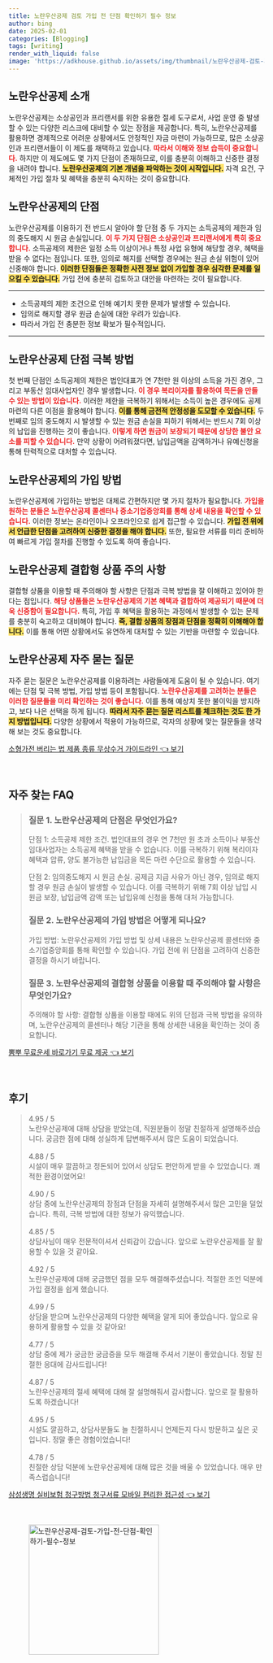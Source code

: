```yaml
---
title: 노란우산공제 검토 가입 전 단점 확인하기 필수 정보
author: bing
date: 2025-02-01
categories: [Blogging]
tags: [writing]
render_with_liquid: false
image: 'https://adkhouse.github.io/assets/img/thumbnail/노란우산공제-검토-가입-전-단점-확인하기-필수-정보.webp'
---
```

<h2 id='노란우산공제_소개'>노란우산공제 소개</h2>

<p>노란우산공제는 소상공인과 프리랜서를 위한 유용한 절세 도구로서, 사업 운영 중 발생할 수 있는 다양한 리스크에 대비할 수 있는 장점을 제공합니다. 특히, 노란우산공제를 활용하면 경제적으로 어려운 상황에서도 안정적인 자금 마련이 가능하므로, 많은 소상공인과 프리랜서들이 이 제도를 채택하고 있습니다. <b><span style="color: #ee2323;">따라서 이해와 정보 습득이 중요합니다.</span></b> 하지만 이 제도에도 몇 가지 단점이 존재하므로, 이를 충분히 이해하고 신중한 결정을 내려야 합니다. <b><span style="background-color: #ffe066;">노란우산공제의 기본 개념을 파악하는 것이 시작입니다.</span></b> 자격 요건, 구체적인 가입 절차 및 혜택을 충분히 숙지하는 것이 중요합니다.</p>

<h2 id='노란우산공제_단점'>노란우산공제의 단점</h2>

<p>노란우산공제를 이용하기 전 반드시 알아야 할 단점 중 두 가지는 소득공제의 제한과 임의 중도해지 시 원금 손실입니다. <b><span style="color: #ee2323;">이 두 가지 단점은 소상공인과 프리랜서에게 특히 중요합니다.</span></b> 소득공제의 제한은 일정 소득 이상이거나 특정 사업 유형에 해당할 경우, 혜택을 받을 수 없다는 점입니다. 또한, 임의로 해지를 선택할 경우에는 원금 손실 위험이 있어 신중해야 합니다. <b><span style="background-color: #ffe066;">이러한 단점들은 정확한 사전 정보 없이 가입할 경우 심각한 문제를 일으킬 수 있습니다.</span></b> 가입 전에 충분히 검토하고 대안을 마련하는 것이 필요합니다.</p>

<hr />

<ul>
    <li>소득공제의 제한 조건으로 인해 예기치 못한 문제가 발생할 수 있습니다.</li>
    <li>임의로 해지할 경우 원금 손실에 대한 우려가 있습니다.</li>
    <li>따라서 가입 전 충분한 정보 확보가 필수적입니다.</li>
</ul>

<hr />

<h2 id='단점_극복_방법'>노란우산공제 단점 극복 방법</h2>

<p>첫 번째 단점인 소득공제의 제한은 법인대표가 연 7천만 원 이상의 소득을 가진 경우, 그리고 부동산 임대사업자인 경우 발생합니다. <b><span style="color: #ee2323;">이 경우 복리이자를 활용하여 목돈을 만들 수 있는 방법이 있습니다.</span></b> 이러한 제한을 극복하기 위해서는 소득이 높은 경우에도 공제 마련의 다른 이점을 활용해야 합니다. <b><span style="background-color: #ffe066;">이를 통해 금전적 안정성을 도모할 수 있습니다.</span></b> 두 번째로 임의 중도해지 시 발생할 수 있는 원금 손실을 피하기 위해서는 반드시 7회 이상의 납입을 진행하는 것이 좋습니다. <b><span style="color: #ee2323;">이렇게 하면 원금이 보장되기 때문에 상당한 불안 요소를 피할 수 있습니다.</span></b> 만약 상황이 어려워졌다면, 납입금액을 감액하거나 유예신청을 통해 탄력적으로 대처할 수 있습니다.</p>

<h2 id='노란우산공제_가입_방법'>노란우산공제의 가입 방법</h2>

<p>노란우산공제에 가입하는 방법은 대체로 간편하지만 몇 가지 절차가 필요합니다. <b><span style="color: #ee2323;">가입을 원하는 분들은 노란우산공제 콜센터나 중소기업중앙회를 통해 상세 내용을 확인할 수 있습니다.</span></b> 이러한 정보는 온라인이나 오프라인으로 쉽게 접근할 수 있습니다. <b><span style="background-color: #ffe066;">가입 전 위에서 언급한 단점을 고려하여 신중한 결정을 해야 합니다.</span></b> 또한, 필요한 서류를 미리 준비하여 빠르게 가입 절차를 진행할 수 있도록 하여 좋습니다.</p>

<h2 id='노란우산공제_결합형_상품'>노란우산공제 결합형 상품 주의 사항</h2>

<p>결합형 상품을 이용할 때 주의해야 할 사항은 단점과 극복 방법을 잘 이해하고 있어야 한다는 점입니다. <b><span style="color: #ee2323;">해당 상품들은 노란우산공제의 기본 혜택과 결합하여 제공되기 때문에 더욱 신중함이 필요합니다.</span></b> 특히, 가입 후 혜택을 활용하는 과정에서 발생할 수 있는 문제를 충분히 숙고하고 대비해야 합니다. <b><span style="background-color: #ffe066;">즉, 결합 상품의 장점과 단점을 정확히 이해해야 합니다.</span></b> 이를 통해 어떤 상황에서도 유연하게 대처할 수 있는 기반을 마련할 수 있습니다.</p>

<h2 id='노란우산공제_자주_묻는_질문'>노란우산공제 자주 묻는 질문</h2>

<p>자주 묻는 질문은 노란우산공제를 이용하려는 사람들에게 도움이 될 수 있습니다. 여기에는 단점 및 극복 방법, 가입 방법 등이 포함됩니다. <b><span style="color: #ee2323;">노란우산공제를 고려하는 분들은 이러한 질문들을 미리 확인하는 것이 좋습니다.</span></b> 이를 통해 예상치 못한 불이익을 방지하고, 보다 나은 선택을 하게 됩니다. <b><span style="background-color: #ffe066;">따라서 자주 묻는 질문 리스트를 체크하는 것도 한 가지 방법입니다.</span></b> 다양한 상황에서 적용이 가능하므로, 각자의 상황에 맞는 질문들을 생각해 보는 것도 중요합니다.</p>
<p><a class="click-button" title="소형가전 버리는 법 제품 종류 무상수거 가이드라인" href="https://adkhouse.github.io/posts/%EC%86%8C%ED%98%95%EA%B0%80%EC%A0%84-%EB%B2%84%EB%A6%AC%EB%8A%94-%EB%B2%95-%EC%A0%9C%ED%92%88-%EC%A2%85%EB%A5%98-%EB%AC%B4%EC%83%81%EC%88%98%EA%B1%B0-%EA%B0%80%EC%9D%B4%EB%93%9C%EB%9D%BC%EC%9D%B8/" rel="dofollow">소형가전 버리는 법 제품 종류 무상수거 가이드라인 👈 보기</a></p><br>
<h2 id='자주_찾는_FAQ'>자주 찾는 FAQ</h2>
<div itemscope="" itemtype="https://schema.org/FAQPage"> 
<blockquote> 
<div itemscope="" itemprop="mainEntity" itemtype="https://schema.org/Question"> 
<h3 itemprop="name">질문 1. 노란우산공제의 단점은 무엇인가요?</h3> 
<div itemscope="" itemprop="acceptedAnswer" itemtype="https://schema.org/Answer"> 
<span itemprop="text"> 
<p>단점 1: 소득공제 제한 조건. 법인대표의 경우 연 7천만 원 초과 소득이나 부동산임대사업자는 소득공제 혜택을 받을 수 없습니다. 이를 극복하기 위해 복리이자 혜택과 압류, 양도 불가능한 납입금을 목돈 마련 수단으로 활용할 수 있습니다.</p> 
<p>단점 2: 임의중도해지 시 원금 손실. 공제금 지급 사유가 아닌 경우, 임의로 해지할 경우 원금 손실이 발생할 수 있습니다. 이를 극복하기 위해 7회 이상 납입 시 원금 보장, 납입금액 감액 또는 납입유예 신청을 통해 대처 가능합니다.</p> 
</span> 
</div> 
</div> 

<div itemscope="" itemprop="mainEntity" itemtype="https://schema.org/Question"> 
<h3 itemprop="name">질문 2. 노란우산공제의 가입 방법은 어떻게 되나요?</h3> 
<div itemscope="" itemprop="acceptedAnswer" itemtype="https://schema.org/Answer"> 
<span itemprop="text"> 
<p>가입 방법: 노란우산공제의 가입 방법 및 상세 내용은 노란우산공제 콜센터와 중소기업중앙회를 통해 확인할 수 있습니다. 가입 전에 위 단점을 고려하여 신중한 결정을 하시기 바랍니다.</p> 
</span> 
</div> 
</div> 

<div itemscope="" itemprop="mainEntity" itemtype="https://schema.org/Question"> 
<h3 itemprop="name">질문 3. 노란우산공제의 결합형 상품을 이용할 때 주의해야 할 사항은 무엇인가요?</h3> 
<div itemscope="" itemprop="acceptedAnswer" itemtype="https://schema.org/Answer"> 
<span itemprop="text"> 
<p>주의해야 할 사항: 결합형 상품을 이용할 때에도 위의 단점과 극복 방법을 유의하며, 노란우산공제의 콜센터나 해당 기관을 통해 상세한 내용을 확인하는 것이 중요합니다.</p> 
</span> 
</div> 
</div> 

</blockquote> 
</div>
<p><a class="click-button" title="뽐뿌 무료운세 바로가기 무료 제공" href="https://adkhouse.github.io/posts/%EB%BD%90%EB%BF%8C-%EB%AC%B4%EB%A3%8C%EC%9A%B4%EC%84%B8-%EB%B0%94%EB%A1%9C%EA%B0%80%EA%B8%B0-%EB%AC%B4%EB%A3%8C-%EC%A0%9C%EA%B3%B5/" rel="dofollow">뽐뿌 무료운세 바로가기 무료 제공 👈 보기</a></p><br>
<h2 id='후기'>후기</h2>
<div itemscope itemtype="https://schema.org/Product">
  <blockquote>
  <div itemprop="review" itemscope itemtype="https://schema.org/Review">
      <div itemprop="reviewRating" itemscope itemtype="https://schema.org/Rating"> <span itemprop="ratingValue">4.95</span> / <span itemprop="bestRating">5</span> </div>
      <span itemprop="reviewBody">노란우산공제에 대해 상담을 받았는데, 직원분들이 정말 친절하게 설명해주셨습니다. 궁금한 점에 대해 성실하게 답변해주셔서 많은 도움이 되었습니다.</span>
  </div>
  <br>
  <div itemprop="review" itemscope itemtype="https://schema.org/Review">
      <div itemprop="reviewRating" itemscope itemtype="https://schema.org/Rating"> <span itemprop="ratingValue">4.88</span> / <span itemprop="bestRating">5</span> </div>
      <span itemprop="reviewBody">시설이 매우 깔끔하고 정돈되어 있어서 상담도 편안하게 받을 수 있었습니다. 쾌적한 환경이었어요!</span>
  </div>
  <br>
  <div itemprop="review" itemscope itemtype="https://schema.org/Review">
      <div itemprop="reviewRating" itemscope itemtype="https://schema.org/Rating"> <span itemprop="ratingValue">4.90</span> / <span itemprop="bestRating">5</span> </div>
      <span itemprop="reviewBody">상담 중에 노란우산공제의 장점과 단점을 자세히 설명해주셔서 많은 고민을 덜었습니다. 특히, 극복 방법에 대한 정보가 유익했습니다.</span>
  </div>
  <br>
  <div itemprop="review" itemscope itemtype="https://schema.org/Review">
      <div itemprop="reviewRating" itemscope itemtype="https://schema.org/Rating"> <span itemprop="ratingValue">4.85</span> / <span itemprop="bestRating">5</span> </div>
      <span itemprop="reviewBody">상담사님이 매우 전문적이셔서 신뢰감이 갔습니다. 앞으로 노란우산공제를 잘 활용할 수 있을 것 같아요.</span>
  </div>
  <br>
  <div itemprop="review" itemscope itemtype="https://schema.org/Review">
      <div itemprop="reviewRating" itemscope itemtype="https://schema.org/Rating"> <span itemprop="ratingValue">4.92</span> / <span itemprop="bestRating">5</span> </div>
      <span itemprop="reviewBody">노란우산공제에 대해 궁금했던 점을 모두 해결해주셨습니다. 적절한 조언 덕분에 가입 결정을 쉽게 했습니다.</span>
  </div>
  <br>
  <div itemprop="review" itemscope itemtype="https://schema.org/Review">
      <div itemprop="reviewRating" itemscope itemtype="https://schema.org/Rating"> <span itemprop="ratingValue">4.99</span> / <span itemprop="bestRating">5</span> </div>
      <span itemprop="reviewBody">상담을 받으며 노란우산공제의 다양한 혜택을 알게 되어 좋았습니다. 앞으로 유용하게 활용할 수 있을 것 같아요!</span>
  </div>
  <br>
  <div itemprop="review" itemscope itemtype="https://schema.org/Review">
      <div itemprop="reviewRating" itemscope itemtype="https://schema.org/Rating"> <span itemprop="ratingValue">4.77</span> / <span itemprop="bestRating">5</span> </div>
      <span itemprop="reviewBody">상담 중에 제가 궁금한 궁금증을 모두 해결해 주셔서 기분이 좋았습니다. 정말 친절한 응대에 감사드립니다!</span>
  </div>
  <br>
  <div itemprop="review" itemscope itemtype="https://schema.org/Review">
      <div itemprop="reviewRating" itemscope itemtype="https://schema.org/Rating"> <span itemprop="ratingValue">4.87</span> / <span itemprop="bestRating">5</span> </div>
      <span itemprop="reviewBody">노란우산공제의 절세 혜택에 대해 잘 설명해줘서 감사합니다. 앞으로 잘 활용하도록 하겠습니다!</span>
  </div>
  <br>
  <div itemprop="review" itemscope itemtype="https://schema.org/Review">
      <div itemprop="reviewRating" itemscope itemtype="https://schema.org/Rating"> <span itemprop="ratingValue">4.95</span> / <span itemprop="bestRating">5</span> </div>
      <span itemprop="reviewBody">시설도 깔끔하고, 상담사분들도 늘 친절하시니 언제든지 다시 방문하고 싶은 곳입니다. 정말 좋은 경험이었습니다!</span>
  </div>
  <br>
  <div itemprop="review" itemscope itemtype="https://schema.org/Review">
      <div itemprop="reviewRating" itemscope itemtype="https://schema.org/Rating"> <span itemprop="ratingValue">4.78</span> / <span itemprop="bestRating">5</span> </div>
      <span itemprop="reviewBody">친절한 상담 덕분에 노란우산공제에 대해 많은 것을 배울 수 있었습니다. 매우 만족스럽습니다!</span>
  </div>
  </blockquote>
</div>
<p><a class="click-button" title="삼성생명 실비보험 청구방법 청구서류 모바일 편리한 접근성" href="https://adkhouse.github.io/posts/%EC%82%BC%EC%84%B1%EC%83%9D%EB%AA%85-%EC%8B%A4%EB%B9%84%EB%B3%B4%ED%97%98-%EC%B2%AD%EA%B5%AC%EB%B0%A9%EB%B2%95-%EC%B2%AD%EA%B5%AC%EC%84%9C%EB%A5%98-%EB%AA%A8%EB%B0%94%EC%9D%BC-%ED%8E%B8%EB%A6%AC%ED%95%9C-%EC%A0%91%EA%B7%BC%EC%84%B1/" rel="dofollow">삼성생명 실비보험 청구방법 청구서류 모바일 편리한 접근성 👈 보기</a></p><br>
<figure class="image"><img src="https://adkhouse.github.io/assets/img/thumbnail/노란우산공제-검토-가입-전-단점-확인하기-필수-정보.webp" alt="노란우산공제-검토-가입-전-단점-확인하기-필수-정보" width="256" height="256"></figure>